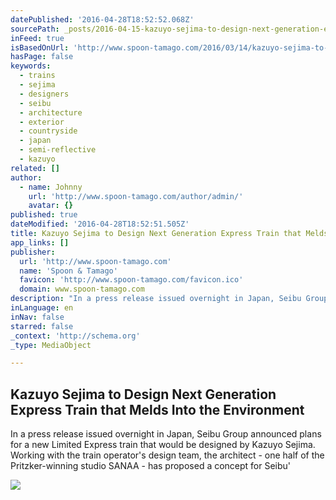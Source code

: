 ```yaml
---
datePublished: '2016-04-28T18:52:52.068Z'
sourcePath: _posts/2016-04-15-kazuyo-sejima-to-design-next-generation-express-train-that-m.md
inFeed: true
isBasedOnUrl: 'http://www.spoon-tamago.com/2016/03/14/kazuyo-sejima-to-design-next-generation-bullet-train-that-melds-into-the-environment/'
hasPage: false
keywords:
  - trains
  - sejima
  - designers
  - seibu
  - architecture
  - exterior
  - countryside
  - japan
  - semi-reflective
  - kazuyo
related: []
author:
  - name: Johnny
    url: 'http://www.spoon-tamago.com/author/admin/'
    avatar: {}
published: true
dateModified: '2016-04-28T18:52:51.505Z'
title: Kazuyo Sejima to Design Next Generation Express Train that Melds Into the Environment
app_links: []
publisher:
  url: 'http://www.spoon-tamago.com'
  name: 'Spoon & Tamago'
  favicon: 'http://www.spoon-tamago.com/favicon.ico'
  domain: www.spoon-tamago.com
description: "In a press release issued overnight in Japan, Seibu Group announced plans for a new Limited Express train that would be designed by Kazuyo Sejima. Working with the train operator's design team, the architect - one half of the Pritzker-winning studio SANAA - has proposed a concept for Seibu'"
inLanguage: en
inNav: false
starred: false
_context: 'http://schema.org'
_type: MediaObject

---
```

<article style=""><h1>Kazuyo Sejima to Design Next Generation Express Train that Melds Into the Environment</h1><p>In a press release issued overnight in Japan, Seibu Group announced plans for a new Limited Express train that would be designed by Kazuyo Sejima. Working with the train operator's design team, the architect - one half of the Pritzker-winning studio SANAA - has proposed a concept for Seibu'</p><img src="http://www.spoon-tamago.com/wp-content/uploads/2016/03/kazuyo-sejima-seibu-train.jpg" /></article>